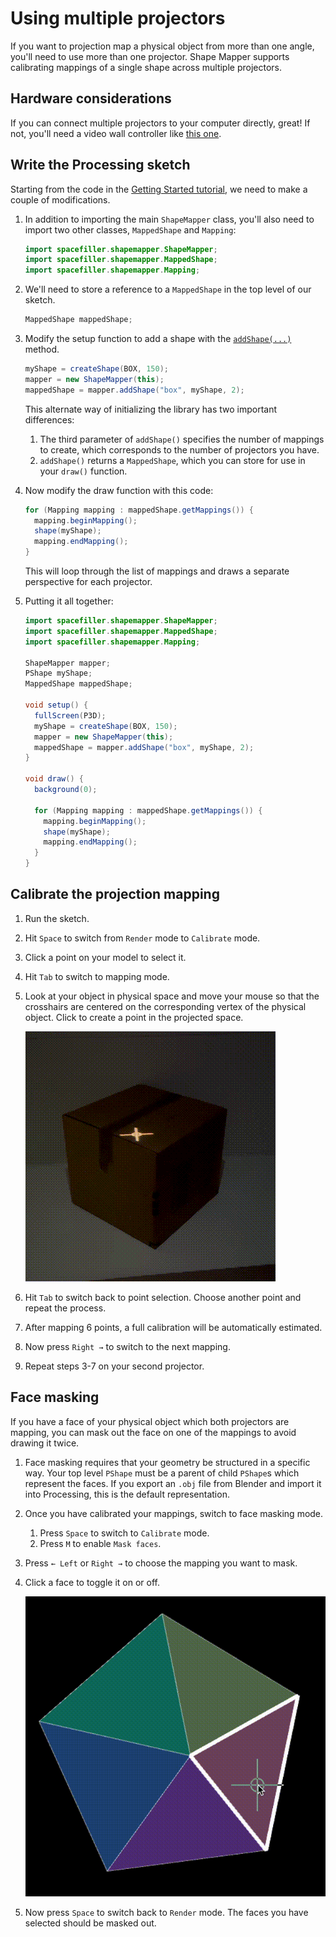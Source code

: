 # Using multiple projectors

If you want to projection map a physical object from more than one angle, you'll need to use more than one projector. Shape Mapper supports calibrating mappings of a single shape across multiple projectors.

## Hardware considerations

If you can connect multiple projectors to your computer directly, great! If not, you'll need a video wall controller like [this one](https://www.amazon.com/gp/product/B0949RH44N/ref=ppx_yo_dt_b_search_asin_title?ie=UTF8&psc=1).

## Write the Processing sketch

Starting from the code in the [Getting Started tutorial](tutorial-getting-started.md), we need to make a couple of modifications.

1.  In addition to importing the main `ShapeMapper` class, you'll also need to import two other classes, `MappedShape` and `Mapping`:

    ``` java
    import spacefiller.shapemapper.ShapeMapper;
    import spacefiller.shapemapper.MappedShape;
    import spacefiller.shapemapper.Mapping;
    ```

2.  We'll need to store a reference to a `MappedShape` in the top level of our sketch.

    ``` java
    MappedShape mappedShape;
    ```

3.  Modify the setup function to add a shape with the [`addShape(...)`](https://alexdmiller.github.io/shape-mapper/javadoc/spacefiller/shapemapper/ShapeMapper.html#addShape(java.lang.String,processing.core.PShape,int)) method.

    ``` java
    myShape = createShape(BOX, 150);
    mapper = new ShapeMapper(this);
    mappedShape = mapper.addShape("box", myShape, 2);
    ```

    This alternate way of initializing the library has two important differences:

    1.  The third parameter of `addShape()` specifies the number of mappings to create, which corresponds to the number of projectors you have.
    2.  `addShape()` returns a `MappedShape`, which you can store for use in your `draw()` function.

4.  Now modify the draw function with this code:

    ``` java
    for (Mapping mapping : mappedShape.getMappings()) {
      mapping.beginMapping();
      shape(myShape);
      mapping.endMapping();
    }
    ```

    This will loop through the list of mappings and draws a separate perspective for each projector.

5.  Putting it all together:

    ``` java
    import spacefiller.shapemapper.ShapeMapper;
    import spacefiller.shapemapper.MappedShape;
    import spacefiller.shapemapper.Mapping;

    ShapeMapper mapper;
    PShape myShape;
    MappedShape mappedShape;

    void setup() {
      fullScreen(P3D);
      myShape = createShape(BOX, 150);
      mapper = new ShapeMapper(this);
      mappedShape = mapper.addShape("box", myShape, 2);
    }

    void draw() {
      background(0);  

      for (Mapping mapping : mappedShape.getMappings()) {
        mapping.beginMapping();
        shape(myShape);
        mapping.endMapping();
      }
    }
    ```

## Calibrate the projection mapping

1.  Run the sketch.
2.  Hit `Space` to switch from `Render` mode to `Calibrate` mode.
3.  Click a point on your model to select it.
4.  Hit `Tab` to switch to mapping mode.
5.  Look at your object in physical space and move your mouse so that the crosshairs are centered on the corresponding vertex of the physical object. Click to create a point in the projected space.

    ![Calibrating the first point of the mapping](images/getting-started-5.gif)

6.  Hit `Tab` to switch back to point selection. Choose another point and repeat the process.
7.  After mapping 6 points, a full calibration will be automatically estimated.
8.  Now press `Right →` to switch to the next mapping.
9.  Repeat steps 3-7 on your second projector.

## Face masking

If you have a face of your physical object which both projectors are mapping, you can mask out the face on one of the mappings to avoid drawing it twice.

1.  Face masking requires that your geometry be structured in a specific way. Your top level `PShape` must be a parent of child `PShape`s which represent the faces. If you export an `.obj` file from Blender and import it into Processing, this is the default representation.
2.  Once you have calibrated your mappings, switch to face masking mode.
    1.  Press `Space` to switch to `Calibrate` mode.
    2.  Press `M` to enable `Mask faces`.
3.  Press `← Left` or `Right →` to choose the mapping you want to mask.
4.  Click a face to toggle it on or off.

    ![Toggling a face](images/mask-faces.gif)

5.  Now press `Space` to switch back to `Render` mode. The faces you have selected should be masked out.
